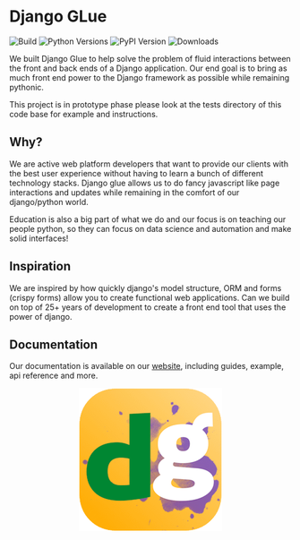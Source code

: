 # Django GLue

![Build](https://img.shields.io/github/actions/workflow/status/stratusadv/django-glue/run_tests.yml)
![Python Versions](https://img.shields.io/pypi/pyversions/django-glue)
![PyPI Version](https://img.shields.io/pypi/v/django-glue)
![Downloads](https://img.shields.io/pypi/dm/django-glue)

We built Django Glue to help solve the problem of fluid interactions between the front and back ends of a Django application.
Our end goal is to bring as much front end power to the Django framework as possible while remaining pythonic.

This project is in prototype phase please look at the tests directory of this code base for example and instructions.

## Why?
We are active web platform developers that want to provide our clients with the best user experience without having to learn a bunch of different technology stacks.
Django glue allows us to do fancy javascript like page interactions and updates while remaining in the comfort of our django/python world.

Education is also a big part of what we do and our focus is on teaching our people python, so they can focus on data science and automation and make solid interfaces! 

## Inspiration
We are inspired by how quickly django's model structure, ORM and forms (crispy forms) allow you to create functional web applications.
Can we build on top of 25+ years of development to create a front end tool that uses the power of django.

## Documentation

Our documentation is available on our [website](https://django-glue.stratusadv.com), including guides, example, api reference and more.

<p align="center">
    <a href="https://dandysoftware.com">
        <img alt="Dandy Logo" src="docs/static/img/django_glue_logo_256.png"/>
    </a>
</p>
